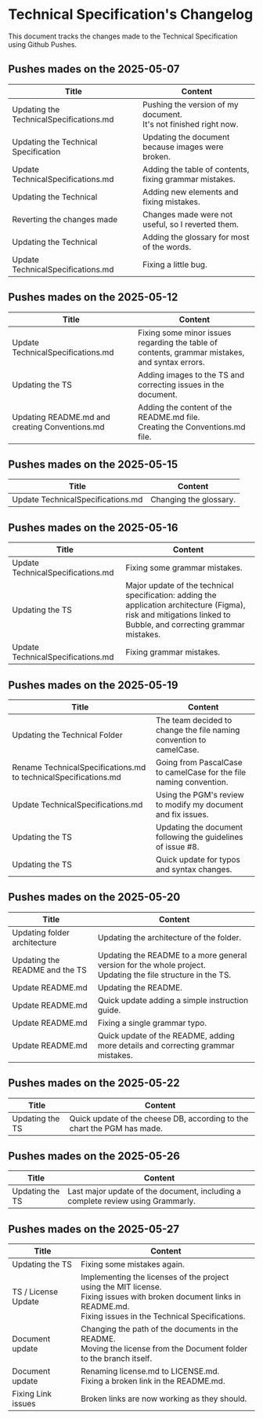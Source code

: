 # Technical Specification's Changelog

This document tracks the changes made to the Technical Specification using Github Pushes.

## Pushes mades on the 2025-05-07

| Title                              | Content                                                                 |
|------------------------------------|-------------------------------------------------------------------------|
| Updating the TechnicalSpecifications.md | Pushing the version of my document. <br>It's not finished right now.        |
| Updating the Technical Specification   | Updating the document because images were broken.                       |
| Update TechnicalSpecifications.md     | Adding the table of contents, fixing grammar mistakes.                  |
| Updating the Technical               | Adding new elements and fixing mistakes.                                |
| Reverting the changes made          | Changes made were not useful, so I reverted them.                       |
| Updating the Technical              | Adding the glossary for most of the words.                              |
| Update TechnicalSpecifications.md     | Fixing a little bug.                                                    |

## Pushes mades on the 2025-05-12

| Title                                | Content                                                                                         |
|--------------------------------------|--------------------------------------------------------------------------------------------------|
| Update TechnicalSpecifications.md       | Fixing some minor issues regarding the table of contents, grammar mistakes, and syntax errors.  |
| Updating the TS                     | Adding images to the TS and correcting issues in the document.                                  |
| Updating README.md and creating Conventions.md | Adding the content of the README.md file.<br>Creating the Conventions.md file.         |

## Pushes mades on the 2025-05-15

| Title                         | Content                      |
|-------------------------------|------------------------------|
| Update TechnicalSpecifications.md | Changing the glossary.        |

## Pushes mades on the 2025-05-16

| Title                              | Content                                                                                               |
|------------------------------------|--------------------------------------------------------------------------------------------------------|
| Update TechnicalSpecifications.md     | Fixing some grammar mistakes.                                                                         |
| Updating the TS                   | Major update of the technical specification: adding the application architecture (Figma), risk and mitigations linked to Bubble, and correcting grammar mistakes. |
| Update TechnicalSpecifications.md     | Fixing grammar mistakes.                                                                              |

## Pushes mades on the 2025-05-19

| Title                                         | Content                                                                                      |
|-----------------------------------------------|----------------------------------------------------------------------------------------------|
| Updating the Technical Folder               | The team decided to change the file naming convention to camelCase.                          |
| Rename TechnicalSpecifications.md to technicalSpecifications.md | Going from PascalCase to camelCase for the file naming convention.       |
| Update TechnicalSpecifications.md               | Using the PGM's review to modify my document and fix issues.                                 |
| Updating the TS                              | Updating the document following the guidelines of issue #8.                                  |
| Updating the TS                              | Quick update for typos and syntax changes.                                                   |

## Pushes mades on the 2025-05-20

| Title                            | Content                                                                                         |
|----------------------------------|--------------------------------------------------------------------------------------------------|
| Updating folder architecture     | Updating the architecture of the folder.                                                        |
| Updating the README and the TS   | Updating the README to a more general version for the whole project.<br>Updating the file structure in the TS. |
| Update README.md                 | Updating the README.                                                                            |
| Update README.md                 | Quick update adding a simple instruction guide.                                                 |
| Update README.md                 | Fixing a single grammar typo.                                                                  |
| Update README.md                 | Quick update of the README, adding more details and correcting grammar mistakes.               |

## Pushes mades on the 2025-05-22

| Title           | Content                                                                 |
|-----------------|-------------------------------------------------------------------------|
| Updating the TS | Quick update of the cheese DB, according to the chart the PGM has made. |

## Pushes mades on the 2025-05-26

| Title           | Content                                                                                                 |
|-----------------|---------------------------------------------------------------------------------------------------------|
| Updating the TS | Last major update of the document, including a complete review using Grammarly.                         |

## Pushes mades on the 2025-05-27

| Title                | Content                                                                                                              |
|----------------------|----------------------------------------------------------------------------------------------------------------------|
| Updating the TS      | Fixing some mistakes again.                                                                                          |
| TS / License Update  | Implementing the licenses of the project using the MIT license.<br>Fixing issues with broken document links in README.md.<br>Fixing issues in the Technical Specifications. |
| Document update      | Changing the path of the documents in the README.<br>Moving the license from the Document folder to the branch itself. |
| Document update      | Renaming license.md to LICENSE.md.<br>Fixing a broken link in the README.md.                                          |
| Fixing Link issues   | Broken links are now working as they should.     